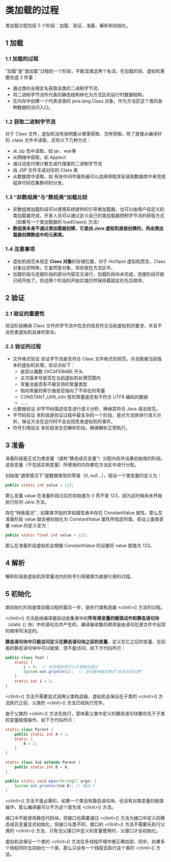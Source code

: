 # 类加载的过程

类加载过程包括 5 个阶段：加载、验证、准备、解析和初始化。

## 1 加载

### 1.1 加载的过程

“加载”是“类加载”过程的一个阶段，不能混淆这两个名词。在加载阶段，虚拟机需要完成 3 件事：

* 通过类的全限定名获取该类的二进制字节流。
* 将二进制字节流所代表的静态结构转化为方法区的运行时数据结构。
* 在内存中创建一个代表该类的 java.lang.Class 对象，作为方法区这个类的各种数据的访问入口。

### 1.2 获取二进制字节流

对于 Class 文件，虚拟机没有指明要从哪里获取、怎样获取。除了直接从编译好的 .class 文件中读取，还有以下几种方式：

* 从 zip 包中读取，如 jar、war等
* 从网络中获取，如 Applect
* 通过动态代理计数生成代理类的二进制字节流
* 由 JSP 文件生成对应的 Class 类
* 从数据库中读取，如 有些中间件服务器可以选择把程序安装到数据库中来完成程序代码在集群间的分发。

### 1.3 “非数组类”与“数组类”加载比较

* 非数组类加载阶段可以使用系统提供的引导类加载器，也可以由用户自定义的类加载器完成，开发人员可以通过定义自己的类加载器控制字节流的获取方式（如重写一个类加载器的 loadClass\(\) 方法）
* **数组类本身不通过类加载器创建，它是由 Java 虚拟机直接创建的，再由类加载器创建数组中的元素类。**

### 1.4 注意事项

* 虚拟机规范未规定 **Class 对象**的存储位置，对于 HotSpot 虚拟机而言，Class 对象比较特殊，它虽然是对象，但存放在方法区中。
* 加载阶段与连接阶段的部分内容交叉进行，加载阶段尚未完成，连接阶段可能已经开始了。但这两个阶段的开始实践仍然保持着固定的先后顺序。

## 2 验证

### 2.1 验证的重要性

验证阶段确保 Class 文件的字节流中包含的信息符合当前虚拟机的要求，并且不会危害虚拟机自身的安全。

### 2.2 验证的过程

* 文件格式验证  验证字节流是否符合 Class 文件格式的规范，并且能被当前版本的虚拟机处理，验证点如下： 
  * 是否以魔数 0XCAFEBABE 开头
  * 主次版本号是否在当前虚拟机处理范围内
  * 常量池是否有不被支持的常量类型
  * 指向常量的索引值是否指向了不存在的常量
  * CONSTANT\_Utf8\_info 型的常量是否有不符合 UTF8 编码的数据
  * ......
* 元数据验证  对字节码描述信息进行语义分析，确保其符合 Java 语法规范。
* 字节码验证  本阶段是验证过程中最复杂的一个阶段，是对方法体进行语义分析，保证方法在运行时不会出现危害虚拟机的事件。
* 符号引用验证 本阶段发生在解析阶段，确保解析正常执行。

## 3 准备

准备阶段是正式为类变量（或称“静态成员变量”）分配内存并设置初始值的阶段。这些变量（不包括实例变量）所使用的内存都在方法区中进行分配。

初始值“通常情况下”是数据类型的零值（0, null...），假设一个类变量的定义为：

```java
public static int value = 123;
```

那么变量 value 在准备阶段过后的初始值为 0 而不是 123，因为这时候尚未开始执行任何 Java 方法。

存在“特殊情况”：如果类字段的字段属性表中存在 ConstantValue 属性，那么在准备阶段 value 就会被初始化为 ConstantValue 属性所指定的值，假设上面类变量 value 的定义变为：

```java
public static final int value = 123;
```

那么在准备阶段虚拟机会根据 ConstantValue 的设置将 value 赋值为 123。

## 4 解析

解析阶段是虚拟机将常量池内的符号引用替换为直接引用的过程。

## 5 初始化

类初始化阶段是类加载过程的最后一步，是执行类构造器 &lt;clinit&gt;\(\) 方法的过程。

&lt;clinit&gt;\(\) 方法是由编译器自动收集类中的**所有类变量的赋值动作和静态语句块**（static {} 块）中的语句合并产生的，编译器收集的顺序是由语句在源文件中出现的顺序所决定的。

**静态语句块中只能访问定义在静态语句块之前的变量**，定义在它之后的变量，在前面的静态语句块中可以赋值，但不能访问。如下方代码所示：

```java
public class Test {
    static {
        i = 0;  // 给变量赋值可以正常编译通过
        System.out.println(i);  // 这句编译器会提示“非法向前引用”
    }
    static int i = 1;
}
```

&lt;clinit&gt;\(\) 方法不需要显式调用父类构造器，虚拟机会保证在子类的 &lt;clinit&gt;\(\) 方法执行之前，父类的 &lt;clinit&gt;\(\) 方法已经执行完毕。

由于父类的 &lt;clinit&gt;\(\) 方法先执行，意味着父类中定义的静态语句块要优先于子类的变量赋值操作。如下方代码所示：

```java
static class Parent {
    public static int A = 1;
    static {
        A = 2;
    }
}

static class Sub extends Parent {
    public static int B = A;
}

public static void main(String[] args) {
    System.out.println(Sub.B); // 输出 2
}
```

&lt;clinit&gt;\(\) 方法不是必需的，如果一个类没有静态语句块，也没有对类变量的赋值操作，那么编译器可以不为这个类生成 &lt;clinit&gt;\(\) 方法。

接口中不能使用静态代码块，但接口也需要通过 &lt;clinit&gt;\(\) 方法为接口中定义的静态成员变量显式初始化。但接口与类不同，接口的 &lt;clinit&gt;\(\) 方法不需要先执行父类的 &lt;clinit&gt;\(\) 方法，只有当父接口中定义的变量使用时，父接口才会初始化。

虚拟机会保证一个类的 &lt;clinit&gt;\(\) 方法在多线程环境中被正确加锁、同步。如果多个线程同时去初始化一个类，那么只会有一个线程去执行这个类的 &lt;clinit&gt;\(\) 方法。
